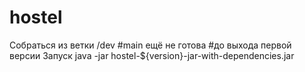 # hostel
Собраться из ветки /dev #main ещё не готова 
                        #до выхода первой версии
Запуск java -jar hostel-${version}-jar-with-dependencies.jar
